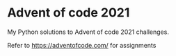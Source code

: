 # Advent of code 2021

My Python solutions to Advent of code 2021 challenges.

Refer to https://adventofcode.com/ for assignments
